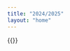 ```yaml
---
title: "2024/2025"
layout: "home"
---
```


{{<games data_source="games.json" broadcast_map="broadcast_map.json" broadcast_teams="broadcast_teams.json">}}